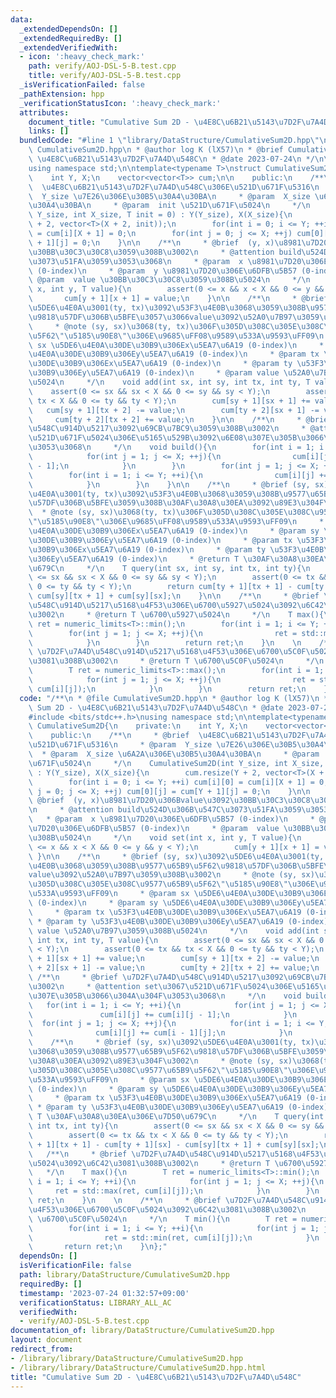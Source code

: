 ```yaml
---
data:
  _extendedDependsOn: []
  _extendedRequiredBy: []
  _extendedVerifiedWith:
  - icon: ':heavy_check_mark:'
    path: verify/AOJ-DSL-5-B.test.cpp
    title: verify/AOJ-DSL-5-B.test.cpp
  _isVerificationFailed: false
  _pathExtension: hpp
  _verificationStatusIcon: ':heavy_check_mark:'
  attributes:
    document_title: "Cumulative Sum 2D - \u4E8C\u6B21\u5143\u7D2F\u7A4D\u548C"
    links: []
  bundledCode: "#line 1 \"library/DataStructure/CumulativeSum2D.hpp\"\n/**\n * @file\
    \ CumulativeSum2D.hpp\n * @author log K (lX57)\n * @brief Cumulative Sum 2D -\
    \ \u4E8C\u6B21\u5143\u7D2F\u7A4D\u548C\n * @date 2023-07-24\n */\n\n#include <bits/stdc++.h>\n\
    using namespace std;\n\ntemplate<typename T>\nstruct CumulativeSum2D{\n    private:\n\
    \    int Y, X;\n    vector<vector<T>> cum;\n\n    public:\n    /**\n     * @brief\
    \  \u4E8C\u6B21\u5143\u7D2F\u7A4D\u548C\u306E\u521D\u671F\u5316\n     * @param\
    \  Y_size \u7E26\u306E\u30B5\u30A4\u30BA\n     * @param  X_size \u6A2A\u306E\u30B5\
    \u30A4\u30BA\n     * @param  init \u521D\u671F\u5024\n     */\n    CumulativeSum2D(int\
    \ Y_size, int X_size, T init = 0) : Y(Y_size), X(X_size){\n        cum.resize(Y\
    \ + 2, vector<T>(X + 2, init));\n        for(int i = 0; i <= Y; ++i) cum[i][0]\
    \ = cum[i][X + 1] = 0;\n        for(int j = 0; j <= X; ++j) cum[0][j] = cum[Y\
    \ + 1][j] = 0;\n    }\n\n    /**\n     * @brief  (y, x)\u8981\u7D20\u306Bvalue\u3092\
    \u30BB\u30C3\u30C8\u3059\u308B\u3002\n     * @attention build\u524D\u306B\u547C\
    \u3073\u51FA\u3059\u3053\u3068\n     * @param  x \u8981\u7D20\u306E\u6DFB\u5B57\
    \ (0-index)\n     * @param  y \u8981\u7D20\u306E\u6DFB\u5B57 (0-index)\n     *\
    \ @param  value \u30BB\u30C3\u30C8\u3059\u308B\u5024\n     */\n    void set(int\
    \ x, int y, T value){\n        assert(0 <= x && x < X && 0 <= y && y < Y);\n \
    \       cum[y + 1][x + 1] = value;\n    }\n\n    /**\n     * @brief (sy, sx)\u3092\
    \u5DE6\u4E0A\u3001(ty, tx)\u3092\u53F3\u4E0B\u3068\u3059\u308B\u9577\u65B9\u5F62\
    \u9818\u57DF\u306B\u5BFE\u3057\u3066value\u3092\u52A0\u7B97\u3059\u308B\u3002\n\
    \     * @note (sy, sx)\u3068(ty, tx)\u306F\u305D\u308C\u305E\u308C\u9577\u65B9\
    \u5F62\"\u5185\u90E8\"\u306E\u9685\uFF08\u9589\u533A\u9593\uFF09\n     * @param\
    \ sx \u5DE6\u4E0A\u30DE\u30B9\u306Ex\u5EA7\u6A19 (0-index)\n     * @param sy \u5DE6\
    \u4E0A\u30DE\u30B9\u306Ey\u5EA7\u6A19 (0-index)\n     * @param tx \u53F3\u4E0B\
    \u30DE\u30B9\u306Ex\u5EA7\u6A19 (0-index)\n     * @param ty \u53F3\u4E0B\u30DE\
    \u30B9\u306Ey\u5EA7\u6A19 (0-index)\n     * @param value \u52A0\u7B97\u3059\u308B\
    \u5024\n     */\n    void add(int sx, int sy, int tx, int ty, T value){\n    \
    \    assert(0 <= sx && sx < X && 0 <= sy && sy < Y);\n        assert(0 <= tx &&\
    \ tx < X && 0 <= ty && ty < Y);\n        cum[sy + 1][sx + 1] += value;\n     \
    \   cum[sy + 1][tx + 2] -= value;\n        cum[ty + 2][sx + 1] -= value;\n   \
    \     cum[ty + 2][tx + 2] += value;\n    }\n\n    /**\n     * @brief \u7D2F\u7A4D\
    \u548C\u914D\u5217\u3092\u69CB\u7BC9\u3059\u308B\u3002\n     * @attention set\u3067\
    \u521D\u671F\u5024\u306E\u5165\u529B\u3092\u6E08\u307E\u305B\u3066\u304A\u304F\
    \u3053\u3068\n     */\n    void build(){\n        for(int i = 1; i <= Y; ++i){\n\
    \            for(int j = 1; j <= X; ++j){\n                cum[i][j] += cum[i][j\
    \ - 1];\n            }\n        }\n        for(int j = 1; j <= X; ++j){\n    \
    \        for(int i = 1; i <= Y; ++i){\n                cum[i][j] += cum[i - 1][j];\n\
    \            }\n        }\n    }\n\n    /**\n     * @brief (sy, sx)\u3092\u5DE6\
    \u4E0A\u3001(ty, tx)\u3092\u53F3\u4E0B\u3068\u3059\u308B\u9577\u65B9\u5F62\u9818\
    \u57DF\u306B\u5BFE\u3059\u308B\u30AF\u30A8\u30EA\u3092\u89E3\u304F\u3002\n   \
    \  * @note (sy, sx)\u3068(ty, tx)\u306F\u305D\u308C\u305E\u308C\u9577\u65B9\u5F62\
    \"\u5185\u90E8\"\u306E\u9685\uFF08\u9589\u533A\u9593\uFF09\n     * @param sx \u5DE6\
    \u4E0A\u30DE\u30B9\u306Ex\u5EA7\u6A19 (0-index)\n     * @param sy \u5DE6\u4E0A\
    \u30DE\u30B9\u306Ey\u5EA7\u6A19 (0-index)\n     * @param tx \u53F3\u4E0B\u30DE\
    \u30B9\u306Ex\u5EA7\u6A19 (0-index)\n     * @param ty \u53F3\u4E0B\u30DE\u30B9\
    \u306Ey\u5EA7\u6A19 (0-index)\n     * @return T \u30AF\u30A8\u30EA\u306E\u7D50\
    \u679C\n     */\n    T query(int sx, int sy, int tx, int ty){\n        assert(0\
    \ <= sx && sx < X && 0 <= sy && sy < Y);\n        assert(0 <= tx && tx < X &&\
    \ 0 <= ty && ty < Y);\n        return cum[ty + 1][tx + 1] - cum[ty + 1][sx] -\
    \ cum[sy][tx + 1] + cum[sy][sx];\n    }\n\n    /**\n     * @brief \u7D2F\u7A4D\
    \u548C\u914D\u5217\u5168\u4F53\u306E\u6700\u5927\u5024\u3092\u6C42\u3081\u308B\
    \u3002\n     * @return T \u6700\u5927\u5024\n     */\n    T max(){\n        T\
    \ ret = numeric_limits<T>::min();\n        for(int i = 1; i <= Y; ++i){\n    \
    \        for(int j = 1; j <= X; ++j){\n                ret = std::max(ret, cum[i][j]);\n\
    \            }\n        }\n        return ret;\n    }\n    \n    /**\n     * @brief\
    \ \u7D2F\u7A4D\u548C\u914D\u5217\u5168\u4F53\u306E\u6700\u5C0F\u5024\u3092\u6C42\
    \u3081\u308B\u3002\n     * @return T \u6700\u5C0F\u5024\n     */\n    T min(){\n\
    \        T ret = numeric_limits<T>::max();\n        for(int i = 1; i <= Y; ++i){\n\
    \            for(int j = 1; j <= X; ++j){\n                ret = std::min(ret,\
    \ cum[i][j]);\n            }\n        }\n        return ret;\n    }\n};\n"
  code: "/**\n * @file CumulativeSum2D.hpp\n * @author log K (lX57)\n * @brief Cumulative\
    \ Sum 2D - \u4E8C\u6B21\u5143\u7D2F\u7A4D\u548C\n * @date 2023-07-24\n */\n\n\
    #include <bits/stdc++.h>\nusing namespace std;\n\ntemplate<typename T>\nstruct\
    \ CumulativeSum2D{\n    private:\n    int Y, X;\n    vector<vector<T>> cum;\n\n\
    \    public:\n    /**\n     * @brief  \u4E8C\u6B21\u5143\u7D2F\u7A4D\u548C\u306E\
    \u521D\u671F\u5316\n     * @param  Y_size \u7E26\u306E\u30B5\u30A4\u30BA\n   \
    \  * @param  X_size \u6A2A\u306E\u30B5\u30A4\u30BA\n     * @param  init \u521D\
    \u671F\u5024\n     */\n    CumulativeSum2D(int Y_size, int X_size, T init = 0)\
    \ : Y(Y_size), X(X_size){\n        cum.resize(Y + 2, vector<T>(X + 2, init));\n\
    \        for(int i = 0; i <= Y; ++i) cum[i][0] = cum[i][X + 1] = 0;\n        for(int\
    \ j = 0; j <= X; ++j) cum[0][j] = cum[Y + 1][j] = 0;\n    }\n\n    /**\n     *\
    \ @brief  (y, x)\u8981\u7D20\u306Bvalue\u3092\u30BB\u30C3\u30C8\u3059\u308B\u3002\
    \n     * @attention build\u524D\u306B\u547C\u3073\u51FA\u3059\u3053\u3068\n  \
    \   * @param  x \u8981\u7D20\u306E\u6DFB\u5B57 (0-index)\n     * @param  y \u8981\
    \u7D20\u306E\u6DFB\u5B57 (0-index)\n     * @param  value \u30BB\u30C3\u30C8\u3059\
    \u308B\u5024\n     */\n    void set(int x, int y, T value){\n        assert(0\
    \ <= x && x < X && 0 <= y && y < Y);\n        cum[y + 1][x + 1] = value;\n   \
    \ }\n\n    /**\n     * @brief (sy, sx)\u3092\u5DE6\u4E0A\u3001(ty, tx)\u3092\u53F3\
    \u4E0B\u3068\u3059\u308B\u9577\u65B9\u5F62\u9818\u57DF\u306B\u5BFE\u3057\u3066\
    value\u3092\u52A0\u7B97\u3059\u308B\u3002\n     * @note (sy, sx)\u3068(ty, tx)\u306F\
    \u305D\u308C\u305E\u308C\u9577\u65B9\u5F62\"\u5185\u90E8\"\u306E\u9685\uFF08\u9589\
    \u533A\u9593\uFF09\n     * @param sx \u5DE6\u4E0A\u30DE\u30B9\u306Ex\u5EA7\u6A19\
    \ (0-index)\n     * @param sy \u5DE6\u4E0A\u30DE\u30B9\u306Ey\u5EA7\u6A19 (0-index)\n\
    \     * @param tx \u53F3\u4E0B\u30DE\u30B9\u306Ex\u5EA7\u6A19 (0-index)\n    \
    \ * @param ty \u53F3\u4E0B\u30DE\u30B9\u306Ey\u5EA7\u6A19 (0-index)\n     * @param\
    \ value \u52A0\u7B97\u3059\u308B\u5024\n     */\n    void add(int sx, int sy,\
    \ int tx, int ty, T value){\n        assert(0 <= sx && sx < X && 0 <= sy && sy\
    \ < Y);\n        assert(0 <= tx && tx < X && 0 <= ty && ty < Y);\n        cum[sy\
    \ + 1][sx + 1] += value;\n        cum[sy + 1][tx + 2] -= value;\n        cum[ty\
    \ + 2][sx + 1] -= value;\n        cum[ty + 2][tx + 2] += value;\n    }\n\n   \
    \ /**\n     * @brief \u7D2F\u7A4D\u548C\u914D\u5217\u3092\u69CB\u7BC9\u3059\u308B\
    \u3002\n     * @attention set\u3067\u521D\u671F\u5024\u306E\u5165\u529B\u3092\u6E08\
    \u307E\u305B\u3066\u304A\u304F\u3053\u3068\n     */\n    void build(){\n     \
    \   for(int i = 1; i <= Y; ++i){\n            for(int j = 1; j <= X; ++j){\n \
    \               cum[i][j] += cum[i][j - 1];\n            }\n        }\n      \
    \  for(int j = 1; j <= X; ++j){\n            for(int i = 1; i <= Y; ++i){\n  \
    \              cum[i][j] += cum[i - 1][j];\n            }\n        }\n    }\n\n\
    \    /**\n     * @brief (sy, sx)\u3092\u5DE6\u4E0A\u3001(ty, tx)\u3092\u53F3\u4E0B\
    \u3068\u3059\u308B\u9577\u65B9\u5F62\u9818\u57DF\u306B\u5BFE\u3059\u308B\u30AF\
    \u30A8\u30EA\u3092\u89E3\u304F\u3002\n     * @note (sy, sx)\u3068(ty, tx)\u306F\
    \u305D\u308C\u305E\u308C\u9577\u65B9\u5F62\"\u5185\u90E8\"\u306E\u9685\uFF08\u9589\
    \u533A\u9593\uFF09\n     * @param sx \u5DE6\u4E0A\u30DE\u30B9\u306Ex\u5EA7\u6A19\
    \ (0-index)\n     * @param sy \u5DE6\u4E0A\u30DE\u30B9\u306Ey\u5EA7\u6A19 (0-index)\n\
    \     * @param tx \u53F3\u4E0B\u30DE\u30B9\u306Ex\u5EA7\u6A19 (0-index)\n    \
    \ * @param ty \u53F3\u4E0B\u30DE\u30B9\u306Ey\u5EA7\u6A19 (0-index)\n     * @return\
    \ T \u30AF\u30A8\u30EA\u306E\u7D50\u679C\n     */\n    T query(int sx, int sy,\
    \ int tx, int ty){\n        assert(0 <= sx && sx < X && 0 <= sy && sy < Y);\n\
    \        assert(0 <= tx && tx < X && 0 <= ty && ty < Y);\n        return cum[ty\
    \ + 1][tx + 1] - cum[ty + 1][sx] - cum[sy][tx + 1] + cum[sy][sx];\n    }\n\n \
    \   /**\n     * @brief \u7D2F\u7A4D\u548C\u914D\u5217\u5168\u4F53\u306E\u6700\u5927\
    \u5024\u3092\u6C42\u3081\u308B\u3002\n     * @return T \u6700\u5927\u5024\n  \
    \   */\n    T max(){\n        T ret = numeric_limits<T>::min();\n        for(int\
    \ i = 1; i <= Y; ++i){\n            for(int j = 1; j <= X; ++j){\n           \
    \     ret = std::max(ret, cum[i][j]);\n            }\n        }\n        return\
    \ ret;\n    }\n    \n    /**\n     * @brief \u7D2F\u7A4D\u548C\u914D\u5217\u5168\
    \u4F53\u306E\u6700\u5C0F\u5024\u3092\u6C42\u3081\u308B\u3002\n     * @return T\
    \ \u6700\u5C0F\u5024\n     */\n    T min(){\n        T ret = numeric_limits<T>::max();\n\
    \        for(int i = 1; i <= Y; ++i){\n            for(int j = 1; j <= X; ++j){\n\
    \                ret = std::min(ret, cum[i][j]);\n            }\n        }\n \
    \       return ret;\n    }\n};"
  dependsOn: []
  isVerificationFile: false
  path: library/DataStructure/CumulativeSum2D.hpp
  requiredBy: []
  timestamp: '2023-07-24 01:32:57+09:00'
  verificationStatus: LIBRARY_ALL_AC
  verifiedWith:
  - verify/AOJ-DSL-5-B.test.cpp
documentation_of: library/DataStructure/CumulativeSum2D.hpp
layout: document
redirect_from:
- /library/library/DataStructure/CumulativeSum2D.hpp
- /library/library/DataStructure/CumulativeSum2D.hpp.html
title: "Cumulative Sum 2D - \u4E8C\u6B21\u5143\u7D2F\u7A4D\u548C"
---
```


